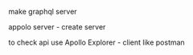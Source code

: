 make graphql server

appolo server - create server

to check api use
Apollo Explorer - client like postman
